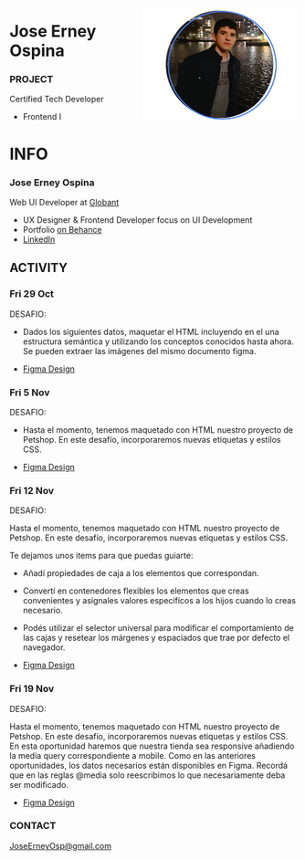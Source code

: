 <a href="https://www.behance.net/JoseOsp"><img src="../assets/joseErneyOspina.png" height="200" align="right"></a>
# Jose Erney Ospina

### PROJECT

Certified Tech Developer

- Frontend I

# INFO

### Jose Erney Ospina

Web UI Developer at [ Globant ](https://www.linkedin.com/company/globant/mycompany/)

- UX Designer & Frontend Developer focus on UI Development
- Portfolio [ on Behance ](https://www.behance.net/JoseOsp/)
- [ LinkedIn ](https://linkedin.com/in/joseerneyospina/)

## ACTIVITY

### Fri 29 Oct

DESAFIO:

- Dados los siguientes datos, maquetar el HTML incluyendo en el <body> una estructura
  semántica y utilizando los conceptos conocidos hasta ahora. Se pueden extraer las
  imágenes del mismo documento figma.

- [ Figma Design ](https://www.figma.com/file/31NtnGFVE8XyUbfA8Esktw/Petshop?node-id=0%3A1)

### Fri 5 Nov

DESAFIO:

- Hasta el momento, tenemos maquetado con HTML nuestro proyecto de Petshop. En este desafío, incorporaremos nuevas etiquetas y estilos CSS.

- [ Figma Design ](https://www.figma.com/file/31NtnGFVE8XyUbfA8Esktw/Petshop?node-id=0%3A1)

### Fri 12 Nov

DESAFIO:

Hasta el momento, tenemos maquetado con HTML nuestro proyecto de Petshop. En  este desafío, incorporaremos nuevas etiquetas y estilos CSS. 

Te dejamos unos items para que puedas guiarte:
- Añadí propiedades de caja a los elementos que correspondan.
- Convertí en contenedores flexibles los elementos que creas convenientes y
asignales valores específicos a los hijos cuando lo creas necesario.
- Podés utilizar el selector universal para modificar el comportamiento de las
cajas y resetear los márgenes y espaciados que trae por defecto el navegador.

- [ Figma Design ](https://www.figma.com/file/31NtnGFVE8XyUbfA8Esktw/Petshop?node-id=0%3A1)

### Fri 19 Nov

DESAFIO:

Hasta el momento, tenemos maquetado con HTML nuestro proyecto de Petshop. 
En este desafío, incorporaremos nuevas etiquetas y estilos CSS. 
En esta oportunidad haremos que nuestra tienda sea responsive añadiendo la
media query correspondiente a mobile. Como en las anteriores oportunidades, los
datos necesarios están disponibles en Figma.
Recordá que en las reglas @media solo reescribimos lo que necesariamente deba
ser modificado.

- [ Figma Design ](https://www.figma.com/file/31NtnGFVE8XyUbfA8Esktw/Petshop?node-id=0%3A1)

### CONTACT

JoseErneyOsp@gmail.com


